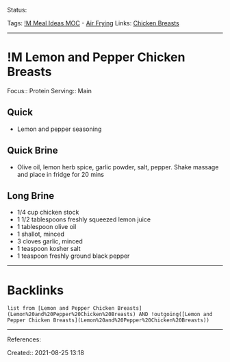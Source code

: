 Status: 

Tags: [!M Meal Ideas MOC](!M%20Meal%20Ideas%20MOC) - [Air Frying](Air%20Frying)
Links: [Chicken Breasts](Chicken%20Breasts)
___
# !M Lemon and Pepper Chicken Breasts
Focus:: Protein
Serving:: Main
## Quick
- Lemon and pepper seasoning
## Quick Brine
- Olive oil, lemon herb spice, garlic powder, salt, pepper. Shake massage and place in fridge for 20 mins
## Long Brine
-   1/4 cup chicken stock
-   1 1/2 tablespoons freshly squeezed lemon juice
-   1 tablespoon olive oil
-   1 shallot, minced
-   3 cloves garlic, minced
-   1 teaspoon kosher salt
-   1 teaspoon freshly ground black pepper
___
# Backlinks
```dataview
list from [Lemon and Pepper Chicken Breasts](Lemon%20and%20Pepper%20Chicken%20Breasts) AND !outgoing([Lemon and Pepper Chicken Breasts](Lemon%20and%20Pepper%20Chicken%20Breasts))
```
___
References:

Created:: 2021-08-25 13:18
